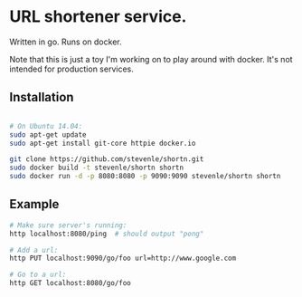 # URL shortener service.

Written in go. Runs on docker.

Note that this is just a toy I'm working on to play around with docker. It's not
intended for production services.

## Installation

```bash

# On Ubuntu 14.04:
sudo apt-get update
sudo apt-get install git-core httpie docker.io

git clone https://github.com/stevenle/shortn.git
sudo docker build -t stevenle/shortn shortn
sudo docker run -d -p 8080:8080 -p 9090:9090 stevenle/shortn shortn
```

## Example

```bash
# Make sure server's running:
http localhost:8080/ping  # should output "pong"

# Add a url:
http PUT localhost:9090/go/foo url=http://www.google.com

# Go to a url:
http GET localhost:8080/go/foo
```
